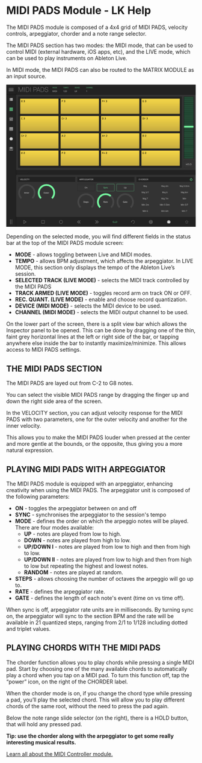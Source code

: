 # MIDI PADS Module - LK Help

The MIDI PADS module is composed of a 4x4 grid of MIDI PADS, velocity controls, arpeggiator, chorder and a note range selector.

The MIDI PADS section has two modes: the MIDI mode, that can be used to control MIDI (external hardware, iOS apps, etc), and the LIVE mode, which can be used to play instruments on Ableton Live.

In MIDI mode, the MIDI PADS can also be routed to the MATRIX MODULE as an input source.

![LK MIDI PADS Module screenshot](/lk/images/pads/overview.jpg)

Depending on the selected mode, you will find different fields in the status bar at the top of the MIDI PADS module screen:

- **MODE** - allows toggling between Live and MIDI modes.
- **TEMPO** - allows BPM adjustment, which affects the arpeggiator. In LIVE MODE, this section only displays the tempo of the Ableton Live’s session.
- **SELECTED TRACK (LIVE MODE)** - selects the MIDI track controlled by the MIDI PADS
- **TRACK ARMED (LIVE MODE)** - toggles record arm on track ON or OFF.
- **REC. QUANT. (LIVE MODE)** - enable and choose record quantization.
- **DEVICE (MIDI MODE)** - selects the MIDI device to be used.
- **CHANNEL (MIDI MODE)** - selects the MIDI output channel to be used.

On the lower part of the screen, there is a split view bar which allows the Inspector panel to be opened. This can be done by dragging one of the thin, faint grey horizontal lines at the left or right side of the bar, or tapping anywhere else inside the bar to instantly maximize/minimize. This allows access to MIDI PADS settings.

## THE MIDI PADS SECTION

The MIDI PADS are layed out from C-2 to G8 notes.

You can select the visible MIDI PADS range by dragging the finger up and down the right side area of the screen.

In the VELOCITY section, you can adjust velocity response for the MIDI PADS with two parameters, one for the outer velocity and another for the inner velocity.

This allows you to make the MIDI PADS louder when pressed at the center and more gentle at the bounds, or the opposite, thus giving you a more natural expression.

## PLAYING MIDI PADS WITH ARPEGGIATOR

The MIDI PADS module is equipped with an arpeggiator, enhancing creativity when using the MIDI PADS. The arpeggiator unit is composed of the following parameters:

- **ON** - toggles the arpeggiator between on and off
- **SYNC** - synchronises the arpeggiator to the session's tempo
- **MODE** - defines the order on which the arpeggio notes will be played. There are four modes available:
  - **UP** - notes are played from low to high.
  - **DOWN** - notes are played from high to low.
  - **UP/DOWN I** - notes are played from low to high and then from high to low.
  - **UP/DOWN II** - notes are played from low to high and then from high to low but repeating the highest and lowest notes.
  - **RANDOM** - notes are played at random.
- **STEPS** - allows choosing the number of octaves the arpeggio will go up to.
- **RATE** - defines the arpeggiator rate.
- **GATE** - defines the length of each note's event (time on vs time off).

When sync is off, arpeggiator rate units are in milliseconds. By turning sync on, the arpeggiator will sync to the section BPM and the rate will be available in 21 quantized steps, ranging from 2/1 to 1/128 including dotted and triplet values.

## PLAYING CHORDS WITH THE MIDI PADS

The chorder function allows you to play chords while pressing a single MIDI pad. Start by choosing one of the many available chords to automatically play a chord when you tap on a MIDI pad. To turn this function off, tap the “power” icon, on the right of the CHORDER label.

When the chorder mode is on, if you change the chord type while pressing a pad, you’ll play the selected chord. This will allow you to play different chords of the same root, without the need to press the pad again.

Below the note range slide selector (on the right), there is a HOLD button, that will hold any pressed pad.

**Tip: use the chorder along with the arpeggiator to get some really interesting musical results.**

[Learn all about the MIDI Controller module.](midi-controller)
